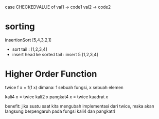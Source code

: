 case CHECKEDVALUE of
	val1 -> code1
	val2 -> code2


sorting
=======

insertionSort [5,4,3,2,1]
- sort tail : [1,2,3,4]
- insert head ke sorted tail : insert 5 [1,2,3,4]


Higher Order Function
=======

twice f x = f(f x)
dimana: 
f sebuah fungsi,
x sebuah elemen

kali4 x = twice kali2 x
pangkat4 x = twice kuadrat x

benefit:
jika suatu saat kita mengubah implementasi dari twice, maka 
akan langsung berpengaruh pada fungsi kali4 dan pangkat4